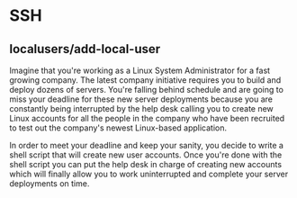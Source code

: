 # SSH

## localusers/add-local-user

Imagine that you're working as a Linux System Administrator for a fast growing company.  The latest company initiative requires you to build and deploy dozens of servers.
You're falling behind schedule and are going to miss your deadline for these new server deployments because you are constantly being interrupted by the help desk calling
you to create new Linux accounts for all the people in the company who have been recruited to test out the company's newest Linux-based application.

In order to meet your deadline and keep your sanity, you decide to write a shell script that will create new user accounts.  Once you're done with the shell script you
can put the help desk in charge of creating new accounts which will finally allow you to work uninterrupted and complete your server deployments on time.

